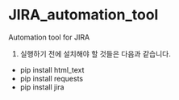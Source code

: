# JIRA_automation_tool
Automation tool for JIRA

1. 실행하기 전에 설치해야 할 것들은 다음과 같습니다.
  - pip install html_text
  - pip install requests
  - pip install jira
